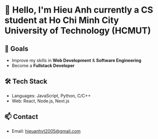 # 👋 Hello, I'm Hieu Anh currently a CS student at **Ho Chi Minh City University of Technology (HCMUT)**

## 🎯 Goals
- Improve my skills in **Web Development** & **Software Engineering**
- Become a **Fullstack Developer**

## 🛠️ Tech Stack
- Languages: JavaScript, Python, C/C++
- Web: React, Node.js, Next.js

## 📫 Contact
- Email: [hieuanhvt2005@gmail.com](mailto:hieuanhvt2005@gmail.com)

